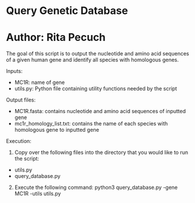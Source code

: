 # Query Genetic Database
# Author: Rita Pecuch 

The goal of this script is to output the nucleotide and amino acid sequences of a given human gene and identify all species with homologous genes.

Inputs: 
- MC1R: name of gene
- utils.py: Python file containing utility functions needed by the script

Output files: 
- MC1R.fasta: contains nucleotide and amino acid sequences of inputted gene
- mc1r_homology_list.txt: contains the name of each species with homologous gene to inputted gene

Execution:

1) Copy over the following files into the directory that you would like to run the script:
- utils.py
- query_database.py

2) Execute the following command: python3 query_database.py -gene MC1R -utils utils.py